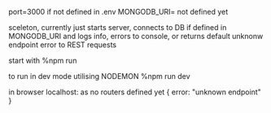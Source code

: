 port=3000  if  not defined in .env 
MONGODB_URI= not defined yet


sceleton, currently just starts server, connects to DB if defined in MONGODB_URI and logs info, errors to console, or returns default unknonw endpoint error to REST requests

start with 
%npm run 

to run in dev mode utilising NODEMON 
%npm run dev


in browser localhost:<PORT> as no routers defined yet
{
error: "unknown endpoint"
}
